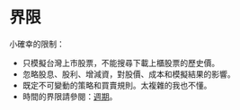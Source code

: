 # 界限

小確幸的限制：

- 只模擬台灣上市股票，不能搜尋下載上櫃股票的歷史價。
- 忽略股息、股利、增減資，對股價、成本和模擬結果的影響。
- 既定不可變動的策略和買賣規則。太複雜的我也不懂。
- 時間的界限請參閱：[週期](週期.md)。
